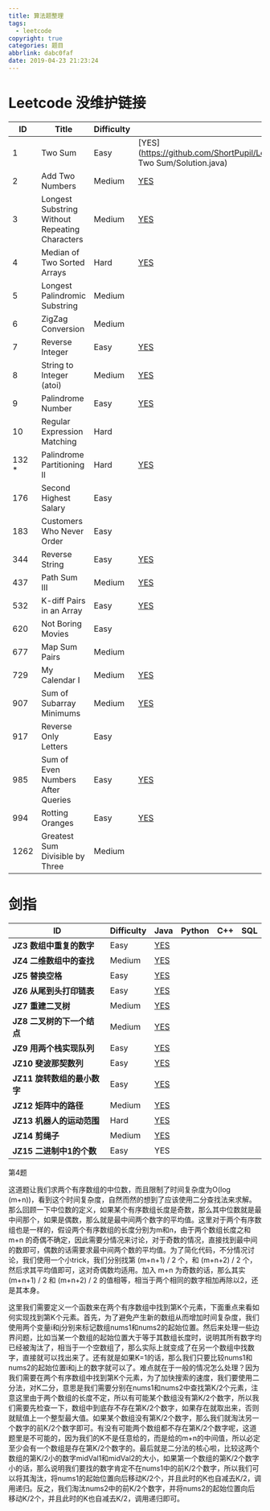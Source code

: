 ```yaml
---
title: 算法题整理
tags:
  - leetcode
copyright: true
categories: 题目
abbrlink: dabc0faf
date: 2019-04-23 21:23:24
---
```




# Leetcode 没维护链接

| ID    | Title                                          | Difficulty | Java                                                         | Python                                                       | C++                                                          | SQL                                                          |
| ----- | ---------------------------------------------- | ---------- | ------------------------------------------------------------ | ------------------------------------------------------------ | ------------------------------------------------------------ | ------------------------------------------------------------ |
| 1     | Two Sum                                        | Easy       | [YES](https://github.com/ShortPupil/Leetcode_questions/blob/master/main/LeetCode/0001. Two Sum/Solution.java) | [YES](https://github.com/ShortPupil/Leetcode_questions/blob/master/main/LeetCode/0001. Two Sum/Solution.py) |                                                              |                                                              |
| 2     | Add Two Numbers                                | Medium     | [YES](https://github.com/ShortPupil/Leetcode_questions/blob/master/0002.%20Add%20Two%20Numbers/Solution.java) | [YES](https://github.com/ShortPupil/Leetcode_questions/blob/master/0002.%20Add%20Two%20Numbers/Solution.py) |                                                              |                                                              |
| 3     | Longest Substring Without Repeating Characters | Medium     | [YES](https://github.com/ShortPupil/Leetcode_questions/blob/master/0003.%20Longest%20Substring%20Without%20Repeating%20Characters/Solution.java) | [YES](https://github.com/ShortPupil/Leetcode_questions/blob/master/0003.%20Longest%20Substring%20Without%20Repeating%20Characters/Solution.py) |                                                              |                                                              |
| 4     | Median of Two Sorted Arrays                    | Hard       | [YES]()                                                      |                                                              |                                                              |                                                              |
| 5     | Longest Palindromic Substring                  | Medium     |                                                              |                                                              |                                                              |                                                              |
| 6     | ZigZag Conversion                              | Medium     |                                                              |                                                              |                                                              |                                                              |
| 7     | Reverse Integer                                | Easy       | [YES](https://github.com/ShortPupil/Leetcode_questions/blob/master/0007.%20Reverse%20Integer/Solution.java) | [YES](https://github.com/ShortPupil/Leetcode_questions/blob/master/0007.%20Reverse%20Integer/Solution.py) |                                                              |                                                              |
| 8     | String to Integer (atoi)                       | Medium     | [YES](https://github.com/ShortPupil/Leetcode_questions/blob/master/0008.%20String%20to%20Integer%20(atoi)/Solution.java) | [YES](https://github.com/ShortPupil/Leetcode_questions/blob/master/0008.%20String%20to%20Integer%20(atoi)/Solution.py) |                                                              |                                                              |
| 9     | Palindrome Number                              | Easy       | [YES](https://github.com/ShortPupil/Leetcode_questions/blob/master/0009.%20Palindrome%20Number/Solution.java) | [YES](https://github.com/ShortPupil/Leetcode_questions/blob/master/0009.%20Palindrome%20Number/Solution.py) |                                                              |                                                              |
| 10    | Regular Expression Matching                    | Hard       |                                                              |                                                              | [YES](https://github.com/ShortPupil/Leetcode_questions/blob/master/0010.%20Regular%20Expression%20Matching/Solution.cpp) |                                                              |
| 132 * | Palindrome Partitioning II                     | Hard       | [YES](https://github.com/ShortPupil/Leetcode_questions/blob/master/0132.%20Palindrome%20Partitioning%20II/Solution.java) | [YES](https://github.com/ShortPupil/Leetcode_questions/blob/master/0132.%20Palindrome%20Partitioning%20II/Solution.py) |                                                              |                                                              |
| 176   | Second Highest Salary                          | Easy       |                                                              |                                                              |                                                              | [YES](https://github.com/ShortPupil/Leetcode_questions/blob/master/0176.%20Second%20Highest%20Salary/Solution.sql) |
| 183   | Customers Who Never Order                      | Easy       |                                                              |                                                              |                                                              | [YES](https://github.com/ShortPupil/Leetcode_questions/blob/master/0183.%20Customers%20Who%20Never%20Order/Solution.sql) |
| 344   | Reverse String                                 | Easy       | [YES](https://github.com/ShortPupil/Leetcode_questions/blob/master/0344.%20Reverse%20String/Solution.java) | [YES](https://github.com/ShortPupil/Leetcode_questions/blob/master/0344.%20Reverse%20String/Solution.py) |                                                              |                                                              |
| 437   | Path Sum III                                   | Medium     | [YES](https://github.com/ShortPupil/Leetcode_questions/blob/master/0437.%20Path%20Sum%20III/Solution.java) |                                                              |                                                              |                                                              |
| 532   | K-diff Pairs in an Array                       | Easy       | [YES](https://github.com/ShortPupil/Leetcode_questions/blob/master/0532.%20K-diff%20Pairs%20in%20an%20Array/Solution.java) |                                                              |                                                              |                                                              |
| 620   | Not Boring Movies                              | Easy       |                                                              |                                                              |                                                              | [YES](https://github.com/ShortPupil/Leetcode_questions/blob/master/0620.%20Not%20Boring%20Movies/Solution.sql) |
| 677   | Map Sum Pairs                                  | Medium     |                                                              |                                                              | [YES](https://github.com/ShortPupil/Leetcode_questions/blob/master/0677.%20Map%20Sum%20Pairs/Solution.cpp) |                                                              |
| 729   | My Calendar I                                  | Medium     | [YES](https://github.com/ShortPupil/Leetcode_questions/blob/master/0729.%20My%20Calendar%20I/Solution.java) |                                                              | [YES](https://github.com/ShortPupil/Leetcode_questions/blob/master/0729.%20My%20Calendar%20I/Solution.cpp) |                                                              |
| 907   | Sum of Subarray Minimums                       | Medium     | [YES](https://github.com/ShortPupil/Leetcode_questions/blob/master/0907.%20Sum%20of%20Subarray%20Minimums/Solution.java) |                                                              | [YES](https://github.com/ShortPupil/Leetcode_questions/blob/master/0907.%20Sum%20of%20Subarray%20Minimums/Solution.cpp) |                                                              |
| 917   | Reverse Only Letters                           | Easy       |                                                              |                                                              | [YES](<https://github.com/ShortPupil/Leetcode_questions/blob/master/0917.%20Reverse%20Only%20Letters/Solution.cpp>) |                                                              |
| 985   | Sum of Even Numbers After Queries              | Easy       | [YES](<https://github.com/ShortPupil/Leetcode_questions/blob/master/0985.%20Sum%20of%20Even%20Numbers%20After%20Queries/Solution.java>) |                                                              |                                                              |                                                              |
| 994   | Rotting Oranges                                | Easy       | [YES](https://github.com/ShortPupil/Leetcode_questions/blob/master/0994.%20Rotting%20Oranges/Solution.cpp) |                                                              |                                                              |                                                              |
| 1262  | Greatest Sum Divisible by Three                | Medium     |                                                              |                                                              | [YES](<https://github.com/ShortPupil/Leetcode_questions/blob/master/1262.%20Greatest%20Sum%20Divisible%20by%20Three/Solution.cpp>) |                                                              |



# 剑指

| ID                              | Difficulty | Java                                                         | Python | C++  | SQL  |
| ------------------------------- | ---------- | ------------------------------------------------------------ | ------ | ---- | ---- |
| **JZ3** **数组中重复的数字**    | Easy       | [YES](https://github.com/ShortPupil/Leetcode_questions/blob/master/main/JZ/JZ3/Solution.java) |        |      |      |
| **JZ4** **二维数组中的查找**    | Medium     | [YES](https://github.com/ShortPupil/Leetcode_questions/blob/master/main/JZ/JZ4/Solution.java) |        |      |      |
| **JZ5** **替换空格**            | Easy       | [YES](https://github.com/ShortPupil/Leetcode_questions/blob/master/main/JZ/JZ5/Solution.java) |        |      |      |
| **JZ6** **从尾到头打印链表**    | Easy       | [YES](https://github.com/ShortPupil/Leetcode_questions/blob/master/main/JZ/JZ6/Solution.java) |        |      |      |
| **JZ7** **重建二叉树**          | Medium     | [YES](https://github.com/ShortPupil/Leetcode_questions/blob/master/main/JZ/JZ7/Solution.java) |        |      |      |
| **JZ8** **二叉树的下一个结点**  | Medium     | [YES](https://github.com/ShortPupil/Leetcode_questions/blob/master/main/JZ/JZ8/Solution.java) |        |      |      |
| **JZ9** **用两个栈实现队列**    | Easy       | [YES](https://github.com/ShortPupil/Leetcode_questions/blob/master/main/JZ/JZ9/Solution.java) |        |      |      |
| **JZ10** **斐波那契数列**       | Easy       | [YES](https://github.com/ShortPupil/Leetcode_questions/blob/master/main/JZ/JZ10/Solution.java) |        |      |      |
| **JZ11** **旋转数组的最小数字** | Easy       | [YES](https://github.com/ShortPupil/Leetcode_questions/blob/master/main/JZ/JZ11/Solution.java) |        |      |      |
| **JZ12** **矩阵中的路径**       | Medium     | [YES](https://github.com/ShortPupil/Leetcode_questions/blob/master/main/JZ/JZ12/Solution.java) |        |      |      |
| **JZ13** **机器人的运动范围**   | Hard       | [YES](https://github.com/ShortPupil/Leetcode_questions/blob/master/main/JZ/JZ13/Solution.java) |        |      |      |
| **JZ14** **剪绳子**             | Medium     | [YES](https://github.com/ShortPupil/Leetcode_questions/blob/master/main/JZ/JZ14/Solution.java) |        |      |      |
| **JZ15** **二进制中1的个数**    | Easy       | YES                                                          |        |      |      |



第4题

这道题让我们求两个有序数组的中位数，而且限制了时间复杂度为O(log (m+n))，看到这个时间复杂度，自然而然的想到了应该使用二分查找法来求解。那么回顾一下中位数的定义，如果某个有序数组长度是奇数，那么其中位数就是最中间那个，如果是偶数，那么就是最中间两个数字的平均值。这里对于两个有序数组也是一样的，假设两个有序数组的长度分别为m和n，由于两个数组长度之和 m+n 的奇偶不确定，因此需要分情况来讨论，对于奇数的情况，直接找到最中间的数即可，偶数的话需要求最中间两个数的平均值。为了简化代码，不分情况讨论，我们使用一个小trick，我们分别找第 (m+n+1) / 2 个，和 (m+n+2) / 2 个，然后求其平均值即可，这对奇偶数均适用。加入 m+n 为奇数的话，那么其实 (m+n+1) / 2 和 (m+n+2) / 2 的值相等，相当于两个相同的数字相加再除以2，还是其本身。

这里我们需要定义一个函数来在两个有序数组中找到第K个元素，下面重点来看如何实现找到第K个元素。首先，为了避免产生新的数组从而增加时间复杂度，我们使用两个变量i和j分别来标记数组nums1和nums2的起始位置。然后来处理一些边界问题，比如当某一个数组的起始位置大于等于其数组长度时，说明其所有数字均已经被淘汰了，相当于一个空数组了，那么实际上就变成了在另一个数组中找数字，直接就可以找出来了。还有就是如果K=1的话，那么我们只要比较nums1和nums2的起始位置i和j上的数字就可以了。难点就在于一般的情况怎么处理？因为我们需要在两个有序数组中找到第K个元素，为了加快搜索的速度，我们要使用二分法，对K二分，意思是我们需要分别在nums1和nums2中查找第K/2个元素，注意这里由于两个数组的长度不定，所以有可能某个数组没有第K/2个数字，所以我们需要先检查一下，数组中到底存不存在第K/2个数字，如果存在就取出来，否则就赋值上一个整型最大值。如果某个数组没有第K/2个数字，那么我们就淘汰另一个数字的前K/2个数字即可。有没有可能两个数组都不存在第K/2个数字呢，这道题里是不可能的，因为我们的K不是任意给的，而是给的m+n的中间值，所以必定至少会有一个数组是存在第K/2个数字的。最后就是二分法的核心啦，比较这两个数组的第K/2小的数字midVal1和midVal2的大小，如果第一个数组的第K/2个数字小的话，那么说明我们要找的数字肯定不在nums1中的前K/2个数字，所以我们可以将其淘汰，将nums1的起始位置向后移动K/2个，并且此时的K也自减去K/2，调用递归。反之，我们淘汰nums2中的前K/2个数字，并将nums2的起始位置向后移动K/2个，并且此时的K也自减去K/2，调用递归即可。
